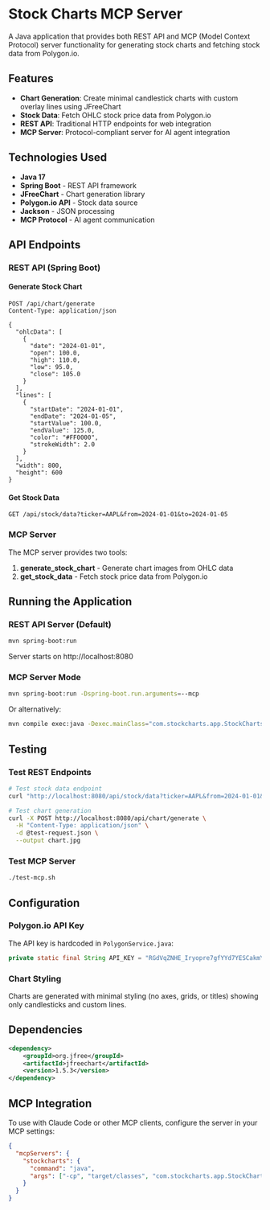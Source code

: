 # Stock Charts MCP Server

A Java application that provides both REST API and MCP (Model Context Protocol) server functionality for generating stock charts and fetching stock data from Polygon.io.

## Features

- **Chart Generation**: Create minimal candlestick charts with custom overlay lines using JFreeChart
- **Stock Data**: Fetch OHLC stock price data from Polygon.io  
- **REST API**: Traditional HTTP endpoints for web integration
- **MCP Server**: Protocol-compliant server for AI agent integration

## Technologies Used

- **Java 17**
- **Spring Boot** - REST API framework
- **JFreeChart** - Chart generation library
- **Polygon.io API** - Stock data source
- **Jackson** - JSON processing
- **MCP Protocol** - AI agent communication

## API Endpoints

### REST API (Spring Boot)

#### Generate Stock Chart
```http
POST /api/chart/generate
Content-Type: application/json

{
  "ohlcData": [
    {
      "date": "2024-01-01",
      "open": 100.0,
      "high": 110.0, 
      "low": 95.0,
      "close": 105.0
    }
  ],
  "lines": [
    {
      "startDate": "2024-01-01",
      "endDate": "2024-01-05",
      "startValue": 100.0,
      "endValue": 125.0,
      "color": "#FF0000",
      "strokeWidth": 2.0
    }
  ],
  "width": 800,
  "height": 600
}
```

#### Get Stock Data  
```http
GET /api/stock/data?ticker=AAPL&from=2024-01-01&to=2024-01-05
```

### MCP Server

The MCP server provides two tools:

1. **generate_stock_chart** - Generate chart images from OHLC data
2. **get_stock_data** - Fetch stock price data from Polygon.io

## Running the Application

### REST API Server (Default)
```bash
mvn spring-boot:run
```
Server starts on http://localhost:8080

### MCP Server Mode
```bash
mvn spring-boot:run -Dspring-boot.run.arguments=--mcp
```

Or alternatively:
```bash
mvn compile exec:java -Dexec.mainClass="com.stockcharts.app.StockChartsApplication" -Dexec.args="--mcp"
```

## Testing

### Test REST Endpoints
```bash
# Test stock data endpoint
curl "http://localhost:8080/api/stock/data?ticker=AAPL&from=2024-01-01&to=2024-01-05"

# Test chart generation
curl -X POST http://localhost:8080/api/chart/generate \
  -H "Content-Type: application/json" \
  -d @test-request.json \
  --output chart.jpg
```

### Test MCP Server
```bash
./test-mcp.sh
```

## Configuration

### Polygon.io API Key
The API key is hardcoded in `PolygonService.java`:
```java
private static final String API_KEY = "RGdVqZNHE_Iryopre7gfYYd7YESCakmY";
```

### Chart Styling
Charts are generated with minimal styling (no axes, grids, or titles) showing only candlesticks and custom lines.

## Dependencies

```xml
<dependency>
    <groupId>org.jfree</groupId>
    <artifactId>jfreechart</artifactId>
    <version>1.5.3</version>
</dependency>
```

## MCP Integration

To use with Claude Code or other MCP clients, configure the server in your MCP settings:

```json
{
  "mcpServers": {
    "stockcharts": {
      "command": "java",
      "args": ["-cp", "target/classes", "com.stockcharts.app.StockChartsMcpServer"]
    }
  }
}
```